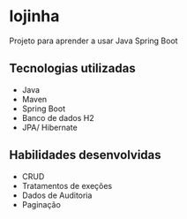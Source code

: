 # lojinha
Projeto para aprender a usar Java Spring Boot

## Tecnologias utilizadas
  - Java
  - Maven
  - Spring Boot
  - Banco de dados H2
  - JPA/ Hibernate

## Habilidades desenvolvidas
  - CRUD
  - Tratamentos de exeções
  - Dados de Auditoria
  - Paginação